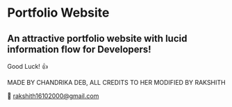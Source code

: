 # Portfolio Website



## An attractive portfolio website with lucid information flow for Developers!

Good Luck! :+1: 

MADE BY CHANDRIKA DEB, ALL CREDITS TO HER
MODIFIED BY RAKSHITH


:e-mail: rakshith16102000@gmail.com
